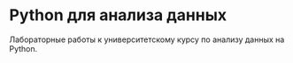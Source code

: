 # Python для анализа данных

Лабораторные работы к университетскому курсу по анализу данных на Python.
